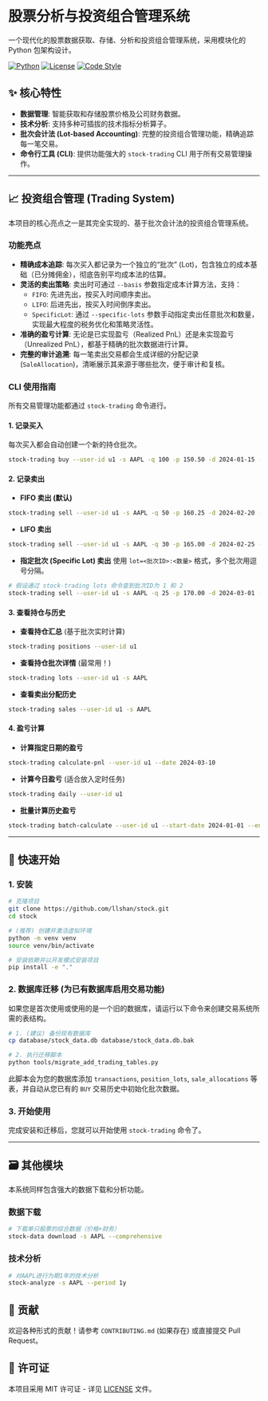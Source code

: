 # 股票分析与投资组合管理系统

一个现代化的股票数据获取、存储、分析和投资组合管理系统，采用模块化的 Python 包架构设计。

[![Python](https://img.shields.io/badge/Python-3.8+-blue.svg)](https://python.org)
[![License](https://img.shields.io/badge/License-MIT-green.svg)](LICENSE)
[![Code Style](https://img.shields.io/badge/Code%20Style-Black-black.svg)](https://black.readthedocs.io)

## ✨ 核心特性

- **数据管理**: 智能获取和存储股票价格及公司财务数据。
- **技术分析**: 支持多种可插拔的技术指标分析算子。
- **批次会计法 (Lot-based Accounting)**: 完整的投资组合管理功能，精确追踪每一笔交易。
- **命令行工具 (CLI)**: 提供功能强大的 `stock-trading` CLI 用于所有交易管理操作。

---

## 📈 投资组合管理 (Trading System)

本项目的核心亮点之一是其完全实现的、基于批次会计法的投资组合管理系统。

### 功能亮点

- **精确成本追踪**: 每次买入都记录为一个独立的“批次” (Lot)，包含独立的成本基础（已分摊佣金），彻底告别平均成本法的估算。
- **灵活的卖出策略**: 卖出时可通过 `--basis` 参数指定成本计算方法，支持：
  - `FIFO`: 先进先出，按买入时间顺序卖出。
  - `LIFO`: 后进先出，按买入时间倒序卖出。
  - `SpecificLot`: 通过 `--specific-lots` 参数手动指定卖出任意批次和数量，实现最大程度的税务优化和策略灵活性。
- **准确的盈亏计算**: 无论是已实现盈亏（Realized PnL）还是未实现盈亏（Unrealized PnL），都基于精确的批次数据进行计算。
- **完整的审计追溯**: 每一笔卖出交易都会生成详细的分配记录 (`SaleAllocation`)，清晰展示其来源于哪些批次，便于审计和复核。

### CLI 使用指南

所有交易管理功能都通过 `stock-trading` 命令进行。

#### 1. 记录买入
每次买入都会自动创建一个新的持仓批次。
```bash
stock-trading buy --user-id u1 -s AAPL -q 100 -p 150.50 -d 2024-01-15 --commission 9.95
```

#### 2. 记录卖出

- **FIFO 卖出 (默认)**
```bash
stock-trading sell --user-id u1 -s AAPL -q 50 -p 160.25 -d 2024-02-20 --basis fifo
```

- **LIFO 卖出**
```bash
stock-trading sell --user-id u1 -s AAPL -q 30 -p 165.00 -d 2024-02-25 --basis lifo
```

- **指定批次 (Specific Lot) 卖出**
使用 `lot=<批次ID>:<数量>` 格式，多个批次用逗号分隔。
```bash
# 假设通过 stock-trading lots 命令查到批次ID为 1 和 2
stock-trading sell --user-id u1 -s AAPL -q 25 -p 170.00 -d 2024-03-01 --basis specific --specific-lots "lot=1:15,lot=2:10"
```

#### 3. 查看持仓与历史

- **查看持仓汇总** (基于批次实时计算)
```bash
stock-trading positions --user-id u1
```

- **查看持仓批次详情** (最常用！)
```bash
stock-trading lots --user-id u1 -s AAPL
```

- **查看卖出分配历史**
```bash
stock-trading sales --user-id u1 -s AAPL
```

#### 4. 盈亏计算

- **计算指定日期的盈亏**
```bash
stock-trading calculate-pnl --user-id u1 --date 2024-03-10
```

- **计算今日盈亏** (适合放入定时任务)
```bash
stock-trading daily --user-id u1
```

- **批量计算历史盈亏**
```bash
stock-trading batch-calculate --user-id u1 --start-date 2024-01-01 --end-date 2024-03-10
```

---

## 🚀 快速开始

### 1. 安装

```bash
# 克隆项目
git clone https://github.com/llshan/stock.git
cd stock

# (推荐) 创建并激活虚拟环境
python -m venv venv
source venv/bin/activate

# 安装依赖并以开发模式安装项目
pip install -e "."
```

### 2. 数据库迁移 (为已有数据库启用交易功能)

如果您是首次使用或使用的是一个旧的数据库，请运行以下命令来创建交易系统所需的表结构。

```bash
# 1. (建议) 备份现有数据库
cp database/stock_data.db database/stock_data.db.bak

# 2. 执行迁移脚本
python tools/migrate_add_trading_tables.py
```
此脚本会为您的数据库添加 `transactions`, `position_lots`, `sale_allocations` 等表，并自动从您已有的 `BUY` 交易历史中初始化批次数据。

### 3. 开始使用
完成安装和迁移后，您就可以开始使用 `stock-trading` 命令了。

---

## 🗃️ 其他模块

本系统同样包含强大的数据下载和分析功能。

### 数据下载
```bash
# 下载单只股票的综合数据（价格+财务）
stock-data download -s AAPL --comprehensive
```

### 技术分析
```bash
# 对AAPL进行为期1年的技术分析
stock-analyze -s AAPL --period 1y
```

## 🤝 贡献

欢迎各种形式的贡献！请参考 `CONTRIBUTING.md` (如果存在) 或直接提交 Pull Request。

## 📄 许可证

本项目采用 MIT 许可证 - 详见 [LICENSE](LICENSE) 文件。